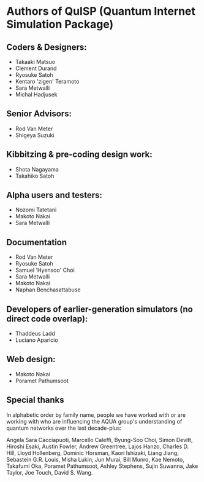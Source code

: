 # Authors of QuISP (Quantum Internet Simulation Package)

## Coders & Designers:

* Takaaki Matsuo
* Clement Durand
* Ryosuke Satoh
* Kentaro 'zigen' Teramoto
* Sara Metwalli
* Michal Hadjusek

## Senior Advisors:

* Rod Van Meter
* Shigeya Suzuki

## Kibbitzing & pre-coding design work:

* Shota Nagayama
* Takahiko Satoh

## Alpha users and testers:

* Nozomi Tatetani
* Makoto Nakai
* Sara Metwalli

## Documentation

* Rod Van Meter
* Ryosuke Satoh
* Samuel 'Hyensoo' Choi
* Sara Metwalli
* Makoto Nakai
* Naphan Benchasattabuse


## Developers of earlier-generation simulators (no direct code overlap):

* Thaddeus Ladd
* Luciano Aparicio

## Web design:

* Makoto Nakai
* Poramet Pathumsoot

## Special thanks

In alphabetic order by family name, people we have worked with or are
working with who are influencing the AQUA group's understanding of
quantum networks over the last decade-plus:

Angela Sara Cacciapuoti, Marcello Caleffi, Byung-Soo Choi, Simon
Devitt, Hiroshi Esaki, Austin Fowler, Andrew Greentree, Lajos Hanzo,
Charles D. Hill, Lloyd Hollenberg, Dominic Horsman, Kaori Ishizaki,
Liang Jiang, Sebastein G.R. Louis, Misha Lukin, Jun Murai, Bill Munro,
Kae Nemoto, Takafumi Oka, Poramet Pathumsoot, Ashley Stephens, Sujin
Suwanna, Jake Taylor, Joe Touch, David S. Wang.
